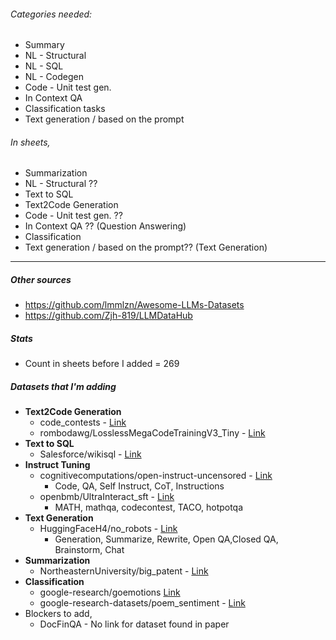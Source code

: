 ###### Categories needed:  
- Summary  
- NL - Structural   
- NL - SQL  
- NL - Codegen  
- Code - Unit test gen.  
- In Context QA  
- Classification tasks  
- Text generation / based on the prompt
###### In sheets, 
- Summarization  
- NL - Structural ??  
- Text to SQL  
- Text2Code Generation  
- Code - Unit test gen. ??  
- In Context QA ?? (Question Answering)  
- Classification  
- Text generation / based on the prompt?? (Text Generation)

---
##### Other sources
- https://github.com/lmmlzn/Awesome-LLMs-Datasets
- https://github.com/Zjh-819/LLMDataHub
##### Stats
- Count in sheets before I added = 269
##### Datasets that I'm adding
- **Text2Code Generation**
	- code_contests - [Link](https://github.com/google-deepmind/code_contests)
	- rombodawg/LosslessMegaCodeTrainingV3_Tiny - [Link](https://huggingface.co/datasets/rombodawg/LosslessMegaCodeTrainingV3_Tiny)
- **Text to SQL**
	- Salesforce/wikisql - [Link](https://huggingface.co/datasets/Salesforce/wikisql)
- **Instruct Tuning** 
	- cognitivecomputations/open-instruct-uncensored - [Link](https://huggingface.co/datasets/cognitivecomputations/open-instruct-uncensored)
		- Code, QA, Self Instruct, CoT, Instructions
	- openbmb/UltraInteract_sft - [Link](https://huggingface.co/datasets/openbmb/UltraInteract_sft)
		- MATH, mathqa, codecontest, TACO, hotpotqa
- **Text Generation**
	- HuggingFaceH4/no_robots - [Link](https://huggingface.co/datasets/HuggingFaceH4/no_robots) 
		- Generation, Summarize, Rewrite, Open QA,Closed QA, Brainstorm, Chat
- **Summarization**
	- NortheasternUniversity/big_patent - [Link](https://huggingface.co/datasets/NortheasternUniversity/big_patent)
- **Classification**
	- google-research/goemotions [Link](https://github.com/google-research/google-research/tree/master/goemotions/data)
	- google-research-datasets/poem_sentiment - [Link](https://huggingface.co/datasets/google-research-datasets/poem_sentiment)
- Blockers to add,
	- DocFinQA - No link for dataset found in paper